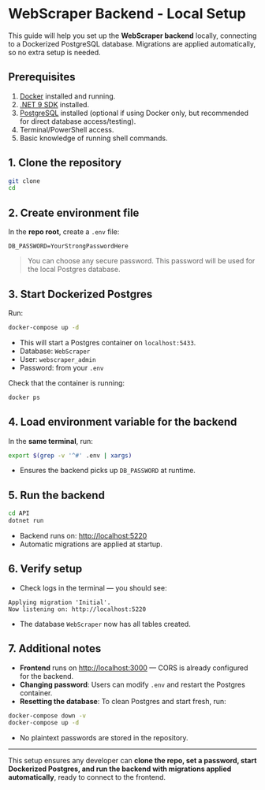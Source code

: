 # WebScraper Backend - Local Setup

This guide will help you set up the **WebScraper backend** locally, connecting to a Dockerized PostgreSQL database. Migrations are applied automatically, so no extra setup is needed.

## Prerequisites

1. [Docker](https://docs.docker.com/get-docker/) installed and running.
2. [.NET 9 SDK](https://dotnet.microsoft.com/en-us/download/dotnet/9.0) installed.
3. [PostgreSQL](https://www.postgresql.org/download/) installed (optional if using Docker only, but recommended for direct database access/testing).
4. Terminal/PowerShell access.
5. Basic knowledge of running shell commands.

## 1. Clone the repository

```bash
git clone 
cd 
```

## 2. Create environment file

In the **repo root**, create a `.env` file:

```env
DB_PASSWORD=YourStrongPasswordHere
```

> You can choose any secure password. This password will be used for the local Postgres database.

## 3. Start Dockerized Postgres

Run:

```bash
docker-compose up -d
```

- This will start a Postgres container on `localhost:5433`.
- Database: `WebScraper`
- User: `webscraper_admin`
- Password: from your `.env`

Check that the container is running:

```bash
docker ps
```

## 4. Load environment variable for the backend

In the **same terminal**, run:

```bash
export $(grep -v '^#' .env | xargs)
```

- Ensures the backend picks up `DB_PASSWORD` at runtime.

## 5. Run the backend

```bash
cd API
dotnet run
```

- Backend runs on: [http://localhost:5220](http://localhost:5220)
- Automatic migrations are applied at startup.

## 6. Verify setup

- Check logs in the terminal — you should see:

```
Applying migration 'Initial'.
Now listening on: http://localhost:5220
```

- The database `WebScraper` now has all tables created.

## 7. Additional notes

- **Frontend** runs on [http://localhost:3000](http://localhost:3000) — CORS is already configured for the backend.
- **Changing password**: Users can modify `.env` and restart the Postgres container.
- **Resetting the database**: To clean Postgres and start fresh, run:

```bash
docker-compose down -v
docker-compose up -d
```

- No plaintext passwords are stored in the repository.

---

This setup ensures any developer can **clone the repo, set a password, start Dockerized Postgres, and run the backend with migrations applied automatically**, ready to connect to the frontend.

